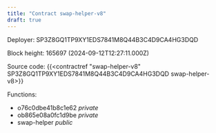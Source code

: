 ```yaml
---
title: "Contract swap-helper-v8"
draft: true
---
```

Deployer: SP3Z8GQ1TP9XY1EDS7841M8Q44B3C4D9CA4HG3DQD


 



Block height: 165697 (2024-09-12T12:27:11.000Z)

Source code: {{<contractref "swap-helper-v8" SP3Z8GQ1TP9XY1EDS7841M8Q44B3C4D9CA4HG3DQD swap-helper-v8>}}

Functions:

* o76c0dbe41b8c1e62 _private_
* ob865e08a0fc1d9be _private_
* swap-helper _public_
